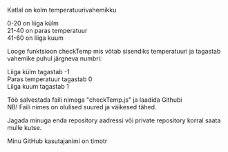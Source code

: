 Katlal on kolm temperatuurivahemikku 

0-20 on liiga külm  
21-40 on paras temperatuur  
41-60 on liiga kuum 

Looge funktsioon checkTemp mis võtab sisendiks temperatuuri ja tagastab vahemike puhul järgneva numbri: 

Liiga külm tagastab -1  
Paras temperatuur tagastab 0  
Liiga kuum tagastab 1 


Töö salvestada faili nimega "checkTemp.js" ja laadida Githubi  
NB! Faili nimes on olulised suured ja väikesed tähed. 

Jagada minuga enda repository aadressi või private repository korral saata mulle kutse. 

Minu GitHub kasutajanimi on timotr
